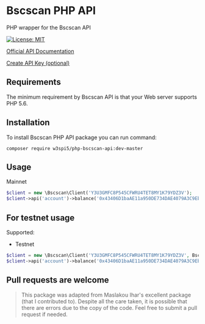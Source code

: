 # Bscscan PHP API

PHP wrapper for the Bscscan API

[![License: MIT](https://img.shields.io/badge/License-MIT-green.svg)](https://opensource.org/licenses/MIT)

[Official API Documentation](https://docs.bscscan.io)

[Create API Key (optional)](https://bscscan.com/myapikey)

## Requirements

The minimum requirement by Bscscan API is that your Web server supports PHP 5.6.

## Installation

To install Bscscan PHP API package you can run command:

```
composer require w3spi5/php-bscscan-api:dev-master
```

## Usage

Mainnet

```php
$client = new \Bscscan\Client('Y3U3GMFC8P545CFWRU4TET8MY1K79YDZ3V');
$client->api('account')->balance('0x43406D1baAE11a950DE734DAE4079A3C9Eb48DAf');
```

## For testnet usage

Supported:

-   Testnet

```php
$client = new \Bscscan\Client('Y3U3GMFC8P545CFWRU4TET8MY1K79YDZ3V', BscscanAPIConf::TESTNET);
$client->api('account')->balance('0x43406D1baAE11a950DE734DAE4079A3C9Eb48DAf');
```

## Pull requests are welcome

> This package was adapted from Maslakou Ihar's excellent package (that I contributed to). Despite all the care taken, it is possible that there are errors due to the copy of the code. Feel free to submit a pull request if needed.
